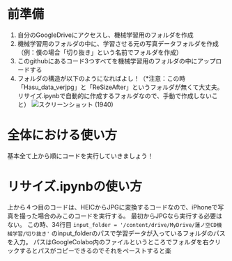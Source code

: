 # 前準備
1. 自分のGoogleDriveにアクセスし、機械学習用のフォルダを作成
2. 機械学習用のフォルダの中に、学習させる元の写真データフォルダを作成（例：僕の場合「切り抜き」という名前でフォルダを作成）
3. このgithubにあるコード3つすべてを機械学習用のフォルダの中にアップロードする
4. フォルダの構造が以下のようになればよし！（*注意：この時「Hasu_data_verjpg」と「ReSizeAfter」というフォルダが無くて大丈夫。リサイズ.ipynbで自動的に作成するフォルダなので、手動で作成しないこと）
![スクリーンショット (1940)](https://github.com/Go21032/object_detection_golib/assets/88703525/1edcbccd-94e6-4173-abe0-49dceb546ad4)

# 全体における使い方
基本全て上から順にコードを実行していきましょう！

# リサイズ.ipynbの使い方
上から４つ目のコードは、HEICからJPGに変換するコードなので、iPhoneで写真を撮った場合のみこのコードを実行する。
最初からJPGなら実行する必要はない。
この時、34行目
`input_folder = '/content/drive/MyDrive/蓮ノ空CD機械学習/切り抜き'`
のinput_folderのパスで学習データが入っているフォルダのパスを入力。
パスはGoogleColabo内のファイルというところでフォルダを右クリックするとパスがコピーできるのでそれをペーストすると楽

